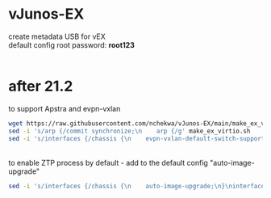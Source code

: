 # vJunos-EX
create metadata USB for vEX<br>
default config root password: <b>root123</b><br><br>
# after 21.2
to support Apstra and evpn-vxlan
```bash
wget https://raw.githubusercontent.com/nchekwa/vJunos-EX/main/make_ex_virtio.sh
sed -i 's/arp {/commit synchronize;\n    arp {/g' make_ex_virtio.sh
sed -i 's/interfaces {/chassis {\n    evpn-vxlan-default-switch-support;\n}\ninterfaces {/g' make_ex_virtio.sh
```
<br>
to enable ZTP process by default - add to the default config "auto-image-upgrade"<br>

```bash
sed -i 's/interfaces {/chassis {\n    auto-image-upgrade;\n}\ninterfaces {/g' make_ex_virtio.sh
```
